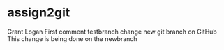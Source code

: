 # assign2git
Grant Logan
First comment
testbranch change
new git branch on GitHub
This change is being done on the newbranch
